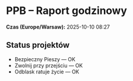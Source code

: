 # PPB – Raport godzinowy
**Czas (Europe/Warsaw):** 2025-10-10 08:27

## Status projektów
- Bezpieczny Pieszy — OK
- Zwolnij przy przejściu — OK
- Odblask ratuje życie — OK


